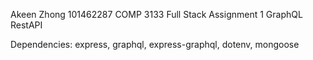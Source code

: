 Akeen Zhong
101462287
COMP 3133 Full Stack Assignment 1
GraphQL RestAPI

Dependencies: express, graphql, express-graphql, dotenv, mongoose